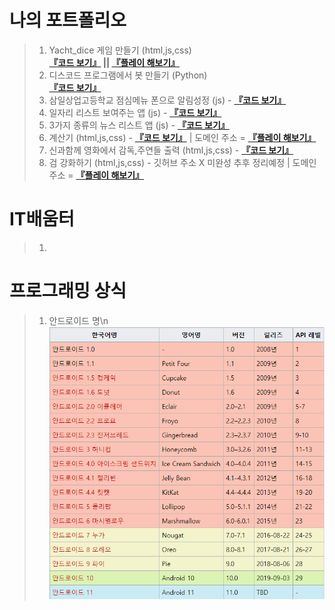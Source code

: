 # 나의 포트폴리오
> 1. Yacht_dice 게임 만들기 (html,js,css) <br> __[『코드 보기』](https://github.com/kali1402/yacht_dice)  ||  [『플레이 해보기』](http://yacht.kro.kr/)__
> 2. 디스코드 프로그램에서 봇 만들기 (Python) <br> __[『코드 보기』](https://github.com/kali1402/bot)__
> 3. 삼일상업고등학교 점심메뉴 폰으로 알림성정 (js) - __[『코드 보기』](https://github.com/kali1402/samillunch-webview)__
> 4. 일자리 리스트 보여주는 앱 (js) - __[『코드 보기』](https://github.com/kali1402/Job_app)__
> 5. 3가지 종류의 뉴스 리스트 앱 (js) - __[『코드 보기』](https://github.com/kali1402/news_app)__
> 6. 계산기 (html,js,css) - __[『코드 보기』](https://github.com/kali1402/kali/blob/master/%EC%9E%90%EB%B0%94%EC%8A%A4%ED%81%AC%EB%A6%BD%ED%8A%B8%20%EC%97%B0%EC%8A%B5.html)__ | 도메인 주소 = __[『플레이 해보기』](http://xn--989a00a691b.p-e.kr/)__
> 7. 신과함께 영화에서 감독,주연들 출력 (html,js,css) - __[『코드 보기』](https://github.com/kali1402/kali/blob/master/god.html)__
> 8. 검 강화하기 (html,js,css) - 깃허브 주소 X 미완성 추후 정리예정 | 도메인 주소 = __[『플레이 해보기』](http://swordupgrade.kro.kr/)__

# IT배움터
> 1. 

# 프로그래밍 상식
> 1. 안드로이드 명\n
![](https://github.com/kali1402/-/blob/main/%EC%95%88%EB%93%9C%EB%A1%9C%EC%9D%B4%EB%93%9C%20%EB%AA%85.PNG?raw=true)
